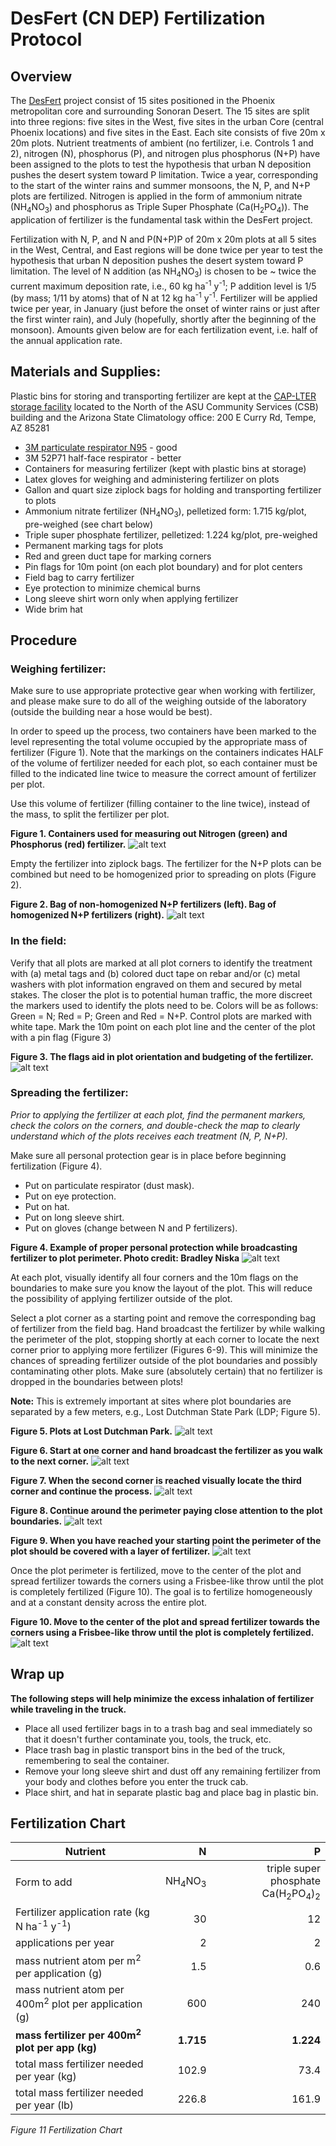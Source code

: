# **DesFert (CN DEP) Fertilization Protocol**


## **Overview**

The [DesFert](https://sustainability.asu.edu/caplter/research/long-term-monitoring/desert-fertilization-experiment-formerly-known-carbon-nitrogen-deposition/) project consist of 15 sites positioned in the Phoenix metropolitan core and surrounding Sonoran Desert. The 15 sites are split into three regions: five sites in the West, five sites in the urban Core (central Phoenix locations) and five sites in the East. Each site consists of five 20m x 20m plots. Nutrient treatments of ambient (no fertilizer, i.e. Controls 1 and 2), nitrogen (N), phosphorus (P), and nitrogen plus phosphorus (N+P) have been assigned to the plots to test the hypothesis that urban N deposition pushes the desert system toward P limitation. Twice a year, corresponding to the start of the winter rains and summer monsoons, the N, P, and N+P plots are fertilized. Nitrogen is applied in the form of ammonium nitrate (NH<sub>4</sub>NO<sub>3</sub>) and phosphorus as Triple Super Phosphate (Ca(H<sub>2</sub>PO<sub>4</sub>)). The application of fertilizer is the fundamental task within the DesFert project.

Fertilization with N, P, and N and P(N+P)P of 20m x 20m plots at all 5 sites in the West, Central, and East regions will be done twice per year to test the hypothesis that urban N deposition pushes the desert system toward P limitation. The level of N addition (as NH<sub>4</sub>NO<sub>3</sub>) is chosen to be ~ twice the current maximum deposition rate, i.e., 60 kg ha<sup>-1</sup> y<sup>-1</sup>; P addition level is 1/5 (by mass; 1/11 by atoms) that of N at 12 kg ha<sup>-1</sup> y<sup>-1</sup>. Fertilizer will be applied twice per year, in January (just before the onset of winter rains or just after the first winter rain), and July (hopefully, shortly after the beginning of the monsoon). Amounts given below are for each fertilization event, i.e. half of the annual application rate.


## **Materials and Supplies:**

Plastic bins for storing and transporting fertilizer are kept at the [CAP-LTER storage facility](https://goo.gl/maps/1UD2wHWYyxzGT7qv8 "Storage facility location on Google Maps") located to the North of the ASU Community Services (CSB) building and the Arizona State Climatology office: 200 E Curry Rd, Tempe, AZ 85281

* [3M particulate respirator N95](https://www.grainger.com/product/3M-N95-Disposable-Respirator-4JF99?cm_sp=Product_Details-_-Customers_Also_Purchased-_-AZIDPBR_P-DPO-53-050719&cm_vc=AZIDPBR_P-DPO-53-050719&req=Customers_Also_Purchased "Link to purchase masks") - good
* 3M 52P71 half-face respirator - better
* Containers for measuring fertilizer (kept with plastic bins at storage)
* Latex gloves for weighing and administering fertilizer on plots
* Gallon and quart size ziplock bags for holding and transporting fertilizer to plots
* Ammonium nitrate fertilizer (NH<sub>4</sub>NO<sub>3</sub>), pelletized form: 1.715 kg/plot, pre-weighed (see chart below)
* Triple super phosphate fertilizer, pelletized: 1.224 kg/plot, pre-weighed
* Permanent marking tags for plots
* Red and green duct tape for marking corners
* Pin flags for 10m point (on each plot boundary) and for plot centers
* Field bag to carry fertilizer
* Eye protection to minimize chemical burns
* Long sleeve shirt worn only when applying fertilizer
* Wide brim hat


## **Procedure**

### **Weighing fertilizer:**

Make sure to use appropriate protective gear when working with fertilizer, and please make sure to do all of the weighing outside of the laboratory (outside the building near a hose would be best).
  
In order to speed up the process, two containers have been marked to the level representing the total volume occupied by the appropriate mass of fertilizer (Figure 1). Note that the markings on the containers indicates HALF of the volume of fertilizer needed for each plot, so each container must be filled to the indicated line twice to measure the correct amount of fertilizer per plot.

Use this volume of fertilizer (filling container to the line twice), instead of the mass, to split the fertilizer per plot.

**Figure 1.  Containers used for measuring out Nitrogen (green) and Phosphorus (red) fertilizer.**
![alt text](link "Figure 1")

Empty the fertilizer into ziplock bags. The fertilizer for the N+P plots can be combined but need to be homogenized prior to spreading on plots (Figure 2).


**Figure 2.  Bag of non-homogenized N+P fertilizers (left). Bag of homogenized N+P fertilizers (right).**
![alt text](link "Figure 2")


### **In the field:**

Verify that all plots are marked at all plot corners to identify the treatment with (a) metal tags and (b) colored duct tape on rebar and/or (c) metal washers with plot information engraved on them and secured by metal stakes.  The closer the plot is to potential human traffic, the more discreet the markers used to identify the plots need to be. Colors will be as follows:  Green = N; Red = P; Green and Red = N+P. Control plots are marked with white tape. Mark the 10m point on each plot line and the center of the plot with a pin flag (Figure 3)

**Figure 3.  The flags aid in plot orientation and budgeting of the fertilizer.**
![alt text](link "Figure 3")


### **Spreading the fertilizer:**

*Prior to applying the fertilizer at each plot, find the permanent markers, check the colors on the corners, and double-check the map to clearly understand which of the plots receives each treatment (N, P, N+P).*

Make sure all personal protection gear is in place before beginning fertilization (Figure 4).

* Put on particulate respirator (dust mask).
* Put on eye protection.
* Put on hat.
* Put on long sleeve shirt.
* Put on gloves (change between N and P fertilizers). 

**Figure 4.  Example of proper personal protection while broadcasting fertilizer to plot perimeter.  Photo credit: Bradley Niska**
![alt text](link "Figure 4")

At each plot, visually identify all four corners and the 10m flags on the boundaries to make sure you know the layout of the plot. This will reduce the possibility of applying fertilizer outside of the plot.

Select a plot corner as a starting point and remove the corresponding bag of fertilizer from the field bag. Hand broadcast the fertilizer by while walking the perimeter of the plot, stopping shortly at each corner to locate the next corner prior to applying more fertilizer (Figures 6-9).  This will minimize the chances of spreading fertilizer outside of the plot boundaries and possibly contaminating other plots. Make sure (absolutely certain) that no fertilizer is dropped in the boundaries between plots!

**Note:** This is extremely important at sites where plot boundaries are separated by a few meters, e.g., Lost Dutchman State Park (LDP; Figure 5).

**Figure 5.  Plots at Lost Dutchman Park.**
![alt text](link "Figure 5")

**Figure 6.  Start at one corner and hand broadcast the fertilizer as you walk to the next corner.**
![alt text](link "Figure 6")

**Figure 7.  When the second corner is reached visually locate the third corner and continue the process.**
![alt text](link "Figure 7")

**Figure 8.  Continue around the perimeter paying close attention to the plot boundaries.**
![alt text](link "Figure 8")

**Figure 9.  When you have reached your starting point the perimeter of the plot should be covered with a layer of fertilizer.**
![alt text](link "Figure 9")

Once the plot perimeter is fertilized, move to the center of the plot and spread fertilizer towards the corners using a Frisbee-like throw until the plot is completely fertilized (Figure 10). The goal is to fertilize homogeneously and at a constant density across the entire plot. 

**Figure 10.  Move to the center of the plot and spread fertilizer towards the corners using a Frisbee-like throw until the plot is completely fertilized.**
![alt text](link "Figure 10")


## **Wrap up**
**The following steps will help minimize the excess inhalation of fertilizer while traveling in the truck.**

* Place all used fertilizer bags in to a trash bag and seal immediately so that it doesn't further contaminate you, tools, the truck, etc.  
* Place trash bag in plastic transport bins in the bed of the truck, remembering to seal the container.
* Remove your long sleeve shirt and dust off any remaining fertilizer from your body and clothes before you enter the truck cab.
* Place shirt, and hat in separate plastic bag and place bag in plastic bin.


## **Fertilization Chart**

**Nutrient** |  **N**  |  **P**
--- | ---: | ---:
Form to add | NH<sub>4</sub>NO<sub>3</sub> | triple super phosphate Ca(H<sub>2</sub>PO<sub>4</sub>)<sub>2</sub>
Fertilizer application rate (kg N ha<sup>-1</sup> y<sup>-1</sup>) | 30 | 12
applications per year | 2 | 2
mass nutrient atom per m<sup>2</sup> per application (g) | 1.5 | 0.6
mass nutrient atom per 400m<sup>2</sup> plot per application (g) | 600 | 240
**mass fertilizer per 400m<sup>2</sup> plot per app (kg)** | **1.715** | **1.224**
total mass fertilizer needed per year (kg) | 102.9 | 73.4
total mass fertilizer needed per year (lb) | 226.8 | 161.9

*Figure 11 Fertilization Chart*